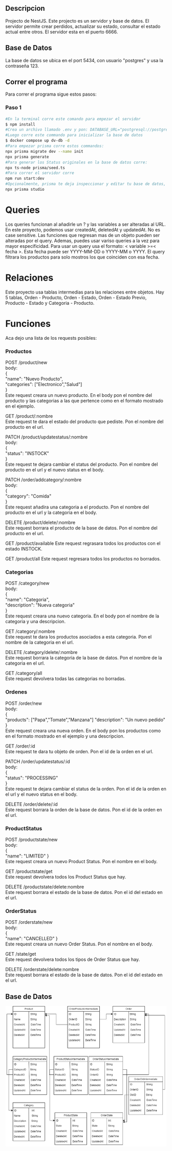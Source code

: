 ## Descripcion

Projecto de NestJS. Este projecto es un servidor y base de datos. El servidor permite crear perdidos, actualizar su estado, consultar el estado actual entre otros. El servidor esta en el puerto 6666.

## Base de Datos
La base de datos se ubica en el port 5434, con usuario "postgres" y usa la contraseña 123.<br>

## Correr el programa

Para correr el programa sigue estos pasos:

### Paso 1
```bash
#En la terminal corre este comando para empezar el servidor
$ npm install
#Crea un archivo llamado .env y pon: DATABASE_URL="postgresql://postgres:123@localhost:5434/nest?schema=public"
#Luego corre este commando para inicializar la base de datos
$ docker compose up dv-db -d
#Para empezar prisma corre estos commandos:
npx prisma migrate dev --name init
npx prisma generate
#Para generar los Status originales en la base de datos corre:
npx ts-node prisma/seed.ts
#Para correr el servidor corre
npm run start:dev
#Opcionalmente, prisma te deja inspeccionar y editar tu base de datos, corre:
npx prisma studio
```

# Queries
Los queries funcionan al añadirle un ? y las variables a ser alteradas al URL. En este proyecto, podemos usar createdAt, deletedAt y updatedAt. No es case sensitive. Las funciones que regresan mas de un objeto pueden ser alteradas por el query. Ademas, puedes usar variso queries a la vez para mayor especificidad. Para usar un query usa el formato: < variable >=< fecha >. Esta fecha puede ser YYYY-MM-DD o YYYY-MM o YYYY. El query filtrara los productos para solo mostros los que coinciden con esa fecha.

# Relaciones
Este proyecto usa tablas intermedias para las relaciones entre objetos. Hay 5 tablas, Orden - Producto, Orden - Estado, Orden - Estado Previo, Producto - Estado y Categoria - Producto.

# Funciones
Aca dejo una lista de los requests posibles:<br>
### Productos
POST /product/new<br>
body:<br>
{<br>
  "name": "Nuevo Producto",<br>
  "categories": ["Electronico","Salud"]<br>
}<br>Este request creara un nuevo producto. En el body pon el nombre del producto y las categorias a las que pertence como en el formato mostrado en el ejemplo.<br>

GET /product/:nombre<br>
Este request te dara el estado del producto que pediste. Pon el nombre del producto en el url.<br>

PATCH /product/updatestatus/:nombre<br>
body:<br>
{<br>
  "status": "INSTOCK"<br>
}<br>
Este request te dejara cambiar el status del producto. Pon el nombre del producto en el url y el nuevo status en el body.<br>

PATCH /order/addcategory/:nombre<br>
body:<br>
{<br>
  "category": "Comida"<br>
}<br>
Este request añadira una categoria a el producto. Pon el nombre del producto en el url y la categoria en el body.

DELETE /product/delete/:nombre<br>
Este request borrara el producto de la base de datos. Pon el nombre del producto en el url.

GET /product/available
Este request regrasara todos los productos con el estado INSTOCK.

GET /product/all
Este request regresara todos los productos no borrados.

### Categorias
POST /category/new<br>
body:<br>
{<br>
  "name": "Categoria",<br>
  "description": "Nueva categoria"<br>
}<br>Este request creara una nuevo categoria. En el body pon el nombre de la categoria y una descripcion.<br>

GET /category/:nombre<br>
Este request te dara los productos asociados a esta categoria. Pon el nombre de la categoria en el url.<br>

DELETE /category/delete/:nombre<br>
Este request borrara la categoria de la base de datos. Pon el nombre de la categoria en el url.

GET /category/all<br>
Este request devolvera todas las categorias no borradas.

### Ordenes
POST /order/new<br>
body:<br>
{<br>
    "products": ["Papa","Tomate","Manzana"]
    "description": "Un nuevo pedido"
}<br>Este request creara una nueva orden. En el body pon los productos como en el formato mostrado en el ejemplo y una descripcion.<br>

GET /order/:id<br>
Este request te dara tu objeto de orden. Pon el id de la orden en el url.<br>

PATCH /order/updatestatus/:id<br>
body:<br>
{<br>
  "status": "PROCESSING"<br>
}<br>
Este request te dejara cambiar el status de la orden. Pon el id de la orden en el url y el nuevo status en el body.<br>

DELETE /order/delete/:id<br>
Este request borrara la orden de la base de datos. Pon el id de la orden en el url.<br>

### ProductStatus
POST /productstate/new<br>
body:<br>
{<br>
    "name": "LIMITED"
}<br>
Este request creara un nuevo Product Status. Pon el nombre en el body.<br>

GET /productstate/get<br>
Este request devolvera todos los Product Status que hay.

DELETE /productstate/delete:nombre<br>
Este request borrara el estado de la base de datos. Pon el id del estado en el url.<br>

### OrderStatus
POST /orderstate/new<br>
body:<br>
{<br>
    "name": "CANCELLED"
}<br>
Este request creara un nuevo Order Status. Pon el nombre en el body.<br>

GET /state/get<br>
Este request devolvera todos los tipos de Order Status que hay.

DELETE /orderstate/delete:nombre<br>
Este request borrara el estado de la base de datos. Pon el id del estado en el url.<br>

## Base de Datos
![Image](DatabaseImage.jpg)